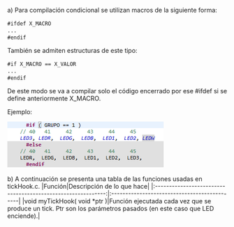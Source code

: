 a)
Para compilación condicional se utilizan macros de la siguiente forma:
```
#ifdef X_MACRO
...
#endif
```
También se admiten estructuras de este tipo:

```
#if X_MACRO == X_VALOR
...
#endif
```

De este modo se va a compilar solo el código encerrado por ese #ifdef si se define anteriormente X_MACRO.


Ejemplo:

![This is an image](./pre.png)

b) A continuación se presenta una tabla de las funciones usadas en tickHook.c.
|Función|Descripción de lo que hace|
|:------------------------------------------------------------:|:---------------------------------------------|
|void myTickHook( void *ptr )|Función ejecutada cada vez que se produce un tick. Ptr son los parámetros pasados (en este caso que LED enciende).|
